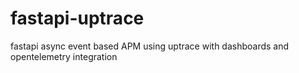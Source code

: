 # fastapi-uptrace
fastapi async event based APM using uptrace with dashboards and opentelemetry integration
